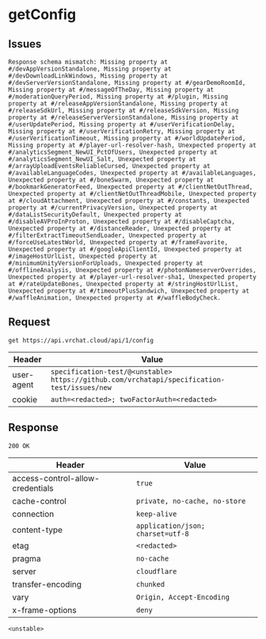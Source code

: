 # getConfig

## Issues
```
Response schema mismatch: Missing property at #/devAppVersionStandalone, Missing property at #/devDownloadLinkWindows, Missing property at #/devServerVersionStandalone, Missing property at #/gearDemoRoomId, Missing property at #/messageOfTheDay, Missing property at #/moderationQueryPeriod, Missing property at #/plugin, Missing property at #/releaseAppVersionStandalone, Missing property at #/releaseSdkUrl, Missing property at #/releaseSdkVersion, Missing property at #/releaseServerVersionStandalone, Missing property at #/userUpdatePeriod, Missing property at #/userVerificationDelay, Missing property at #/userVerificationRetry, Missing property at #/userVerificationTimeout, Missing property at #/worldUpdatePeriod, Missing property at #/player-url-resolver-hash, Unexpected property at #/analyticsSegment_NewUI_PctOfUsers, Unexpected property at #/analyticsSegment_NewUI_Salt, Unexpected property at #/arrayUploadEventsReliableCursed, Unexpected property at #/availableLanguageCodes, Unexpected property at #/availableLanguages, Unexpected property at #/boneSwarm, Unexpected property at #/bookmarkGeneratorFeed, Unexpected property at #/clientNetOutThread, Unexpected property at #/clientNetOutThreadMobile, Unexpected property at #/cloudAttachment, Unexpected property at #/constants, Unexpected property at #/currentPrivacyVersion, Unexpected property at #/dataListSecurityDefault, Unexpected property at #/disableAVProInProton, Unexpected property at #/disableCaptcha, Unexpected property at #/distanceReader, Unexpected property at #/filterExtractTimeoutSendLoader, Unexpected property at #/forceUseLatestWorld, Unexpected property at #/frameFavorite, Unexpected property at #/googleApiClientId, Unexpected property at #/imageHostUrlList, Unexpected property at #/minimumUnityVersionForUploads, Unexpected property at #/offlineAnalysis, Unexpected property at #/photonNameserverOverrides, Unexpected property at #/player-url-resolver-sha1, Unexpected property at #/rateUpdateBones, Unexpected property at #/stringHostUrlList, Unexpected property at #/timeoutPlusSandwich, Unexpected property at #/waffleAnimation, Unexpected property at #/waffleBodyCheck.
```

## Request
`get https://api.vrchat.cloud/api/1/config`

| Header | Value |
| ------ | ----- |
| user-agent | `specification-test/@<unstable> https://github.com/vrchatapi/specification-test/issues/new` |
| cookie | `auth=<redacted>; twoFactorAuth=<redacted>` |


## Response
`200 OK`

| Header | Value |
| ------ | ----- |
| access-control-allow-credentials | `true` |
| cache-control | `private, no-cache, no-store` |
| connection | `keep-alive` |
| content-type | `application/json; charset=utf-8` |
| etag | `<redacted>` |
| pragma | `no-cache` |
| server | `cloudflare` |
| transfer-encoding | `chunked` |
| vary | `Origin, Accept-Encoding` |
| x-frame-options | `deny` |

```jsonc
<unstable>
```

